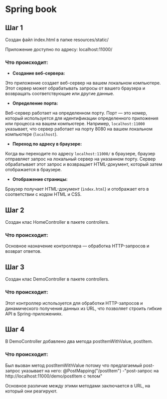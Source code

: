 # Spring book

## Шаг 1

Создан файл index.html в папке resources/static/

Приложение доступно по адресу: localhost:11000/

### Что происходит:

- **Создание веб-сервера:**

Это приложение создает веб-сервер на вашем локальном компьютере. Этот сервер может обрабатывать запросы от вашего
браузера и возвращать соответствующие или другие данные.

- **Определение порта:**

Веб-сервер работает на определенном порту. Порт — это номер, который используется для идентификации определенного
приложения или процесса на вашем компьютере. Например, `localhost:11000` указывает, что сервер работает на порту 8080 на
вашем локальном компьютере (`localhost`).

- **Переход по адресу в браузере:**

Когда вы переходите по адресу `localhost:11000/` в браузере, браузер отправляет запрос на локальный сервер на указанном
порту. Сервер обрабатывает этот запрос и возвращает HTML-документ, который затем отображается в браузере.

- **Отображение страницы:**

Браузер получает HTML-документ (`index.html`) и отображает его в соответствии с кодом HTML и CSS.

## Шаг 2

Создан клас HomeController в пакете controllers.

### Что происходит:

Основное назначение контроллера — обработка HTTP-запросов и возврат ответов.

## Шаг 3

Создан клас DemoController в пакете controllers.

### Что происходит:

Этот контроллер используется для обработки HTTP-запросов и динамического получения данных из URL, 
что позволяет строить гибкие API в Spring-приложениях.

## Шаг 4

В DemoController добавлено два метода postItemWithValue, postItem.

### Что происходит:

Был вызван метод postItemWithValue потому что предлагаемый post-запрос указывает на него: @PostMapping("/postItem")
                    -"post-запрос на http://localhost:11000/demo/postItem c телом"

Основное различие между этими методами заключается в URL, на который они реагируют.














